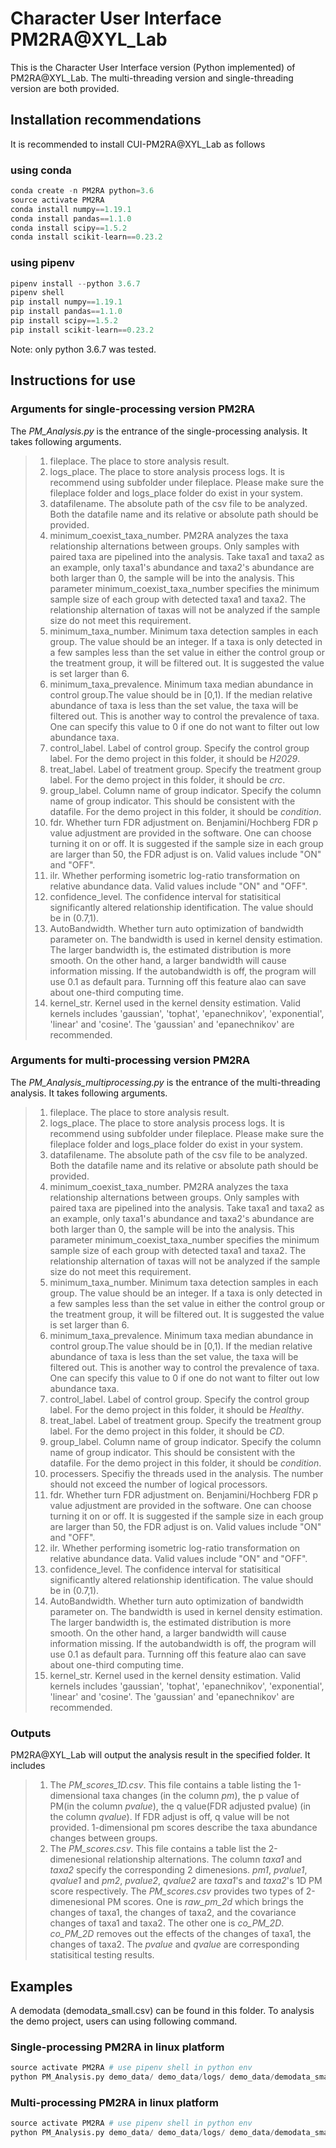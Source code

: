 # Character User Interface PM2RA@XYL_Lab

This is the Character User Interface version (Python implemented) of PM2RA@XYL_Lab.
The multi-threading version and single-threading version are both provided.

## Installation recommendations
It is recommended to install CUI-PM2RA@XYL_Lab as follows
### using conda
```python
conda create -n PM2RA python=3.6
source activate PM2RA
conda install numpy==1.19.1
conda install pandas==1.1.0
conda install scipy==1.5.2
conda install scikit-learn==0.23.2
```
### using pipenv
```python
pipenv install --python 3.6.7
pipenv shell
pip install numpy==1.19.1
pip install pandas==1.1.0
pip install scipy==1.5.2
pip install scikit-learn==0.23.2
```
Note: only python 3.6.7 was tested.


## Instructions for use
### Arguments for single-processing version PM2RA
The *PM_Analysis.py* is the entrance of the single-processing analysis. It takes following arguments.
> 1. fileplace. The place to store analysis result.
> 2. logs_place. The place to store analysis process logs. It is recommend using subfolder under fileplace. Please make sure the fileplace folder and logs_place folder do exist in your system. 
> 3. datafilename. The absolute path of the csv file to be analyzed. Both the datafile name and its relative or absolute path should be provided.
> 4. minimum_coexist_taxa_number. PM2RA analyzes the taxa relationship alternations between groups. Only samples with paired taxa are pipelined into the analysis. Take taxa1 and taxa2 as an example, only taxa1's abundance and taxa2's abundance are both larger than 0, the sample will be into the analysis. This parameter minimum_coexist_taxa_number specifies the minimum sample size of each group with detected taxa1 and taxa2. The relationship alternation of taxas will not be analyzed if the sample size do not meet this requirement.
> 5. minimum_taxa_number. Minimum taxa detection samples in each group. The value should be an integer. If a taxa is only detected in a few samples less than the set value in either the control group or the treatment group, it will be filtered out. It is suggested the value is set larger than 6. 
> 6. minimum_taxa_prevalence. Minimum taxa median abundance in control group.The value should be in [0,1). If the median relative abundance of taxa is less than the set value, the taxa will be filtered out. This is another way to control the prevalence of taxa. One can specify this value to 0 if one do not want to filter out low abundance taxa.
> 7. control_label. Label of control group. Specify the control group label. For the demo project in this folder, it should be *H2029*.
> 8. treat_label. Label of treatment group. Specify the treatment group label. For the demo project in this folder, it should be *crc*.
> 9. group_label. Column name of group indicator. Specify the column name of group indicator. This should be consistent with the datafile. For the demo project in this folder, it should be *condition*.
> 10. fdr. Whether turn FDR adjustment on. Benjamini/Hochberg FDR p value adjustment are provided in the software. One can choose turning it on or off. It is suggested if the sample size in each group are larger than 50, the FDR adjust is on. Valid values include "ON" and "OFF".
> 11. ilr. Whether performing isometric log-ratio transformation on relative abundance data. Valid values include "ON" and "OFF".
> 12. confidence_level. The confidence interval for statisitical significantly altered relationship identification. The value should be in (0.7,1). 
> 13. AutoBandwidth. Whether turn auto optimization of bandwidth parameter on. The bandwidth is used in kernel density estimation. The larger bandwidth is, the estimated distribution is more smooth. On the other hand, a larger bandwidth will cause information missing. If the autobandwidth is off, the program will use 0.1 as default para. Turnning off this feature alao can save about one-third computing time.
> 14. kernel_str. Kernel used in the kernel density estimation. Valid kernels includes 'gaussian', 'tophat', 'epanechnikov', 'exponential', 'linear' and 'cosine'. The 'gaussian' and 'epanechnikov' are recommended.


### Arguments for multi-processing version PM2RA
The *PM_Analysis_multiprocessing.py* is the entrance of the multi-threading analysis. It takes following arguments.
> 1. fileplace. The place to store analysis result.
> 2. logs_place. The place to store analysis process logs. It is recommend using subfolder under fileplace. Please make sure the fileplace folder and logs_place folder do exist in your system. 
> 3. datafilename. The absolute path of the csv file to be analyzed. Both the datafile name and its relative or absolute path should be provided.
> 4. minimum_coexist_taxa_number. PM2RA analyzes the taxa relationship alternations between groups. Only samples with paired taxa are pipelined into the analysis. Take taxa1 and taxa2 as an example, only taxa1's abundance and taxa2's abundance are both larger than 0, the sample will be into the analysis. This parameter minimum_coexist_taxa_number specifies the minimum sample size of each group with detected taxa1 and taxa2. The relationship alternation of taxas will not be analyzed if the sample size do not meet this requirement.
> 5. minimum_taxa_number. Minimum taxa detection samples in each group. The value should be an integer. If a taxa is only detected in a few samples less than the set value in either the control group or the treatment group, it will be filtered out. It is suggested the value is set larger than 6. 
> 6. minimum_taxa_prevalence. Minimum taxa median abundance in control group.The value should be in [0,1). If the median relative abundance of taxa is less than the set value, the taxa will be filtered out. This is another way to control the prevalence of taxa. One can specify this value to 0 if one do not want to filter out low abundance taxa.
> 7. control_label. Label of control group. Specify the control group label. For the demo project in this folder, it should be *Healthy*.
> 8. treat_label. Label of treatment group. Specify the treatment group label. For the demo project in this folder, it should be *CD*.
> 9. group_label. Column name of group indicator. Specify the column name of group indicator. This should be consistent with the datafile. For the demo project in this folder, it should be *condition*.
> 10. processers. Specifiy the threads used in the analysis. The number should not exceed the number of logical processors.
> 11. fdr. Whether turn FDR adjustment on. Benjamini/Hochberg FDR p value adjustment are provided in the software. One can choose turning it on or off. It is suggested if the sample size in each group are larger than 50, the FDR adjust is on. Valid values include "ON" and "OFF".
> 12. ilr. Whether performing isometric log-ratio transformation on relative abundance data. Valid values include "ON" and "OFF".
> 13. confidence_level. The confidence interval for statisitical significantly altered relationship identification. The value should be in (0.7,1). 
> 14. AutoBandwidth. Whether turn auto optimization of bandwidth parameter on. The bandwidth is used in kernel density estimation. The larger bandwidth is, the estimated distribution is more smooth. On the other hand, a larger bandwidth will cause information missing. If the autobandwidth is off, the program will use 0.1 as default para. Turnning off this feature alao can save about one-third computing time.
> 15. kernel_str. Kernel used in the kernel density estimation. Valid kernels includes 'gaussian', 'tophat', 'epanechnikov', 'exponential', 'linear' and 'cosine'. The 'gaussian' and 'epanechnikov' are recommended.


### Outputs

PM2RA@XYL_Lab will output the analysis result in the specified folder. It includes

> 1. The *PM_scores_1D.csv*. This file contains a table listing the 1-dimensional taxa changes (in the column *pm*), the p value of PM(in the column *pvalue*), the q value(FDR adjusted pvalue) (in the column *qvalue*). If FDR adjust is off, q value will be not provided. 1-dimensional pm scores describe the taxa abundance changes between groups.
> 2. The *PM_scores.csv*. This file contains a table list the 2-dimenesional relationship alternations. The column *taxa1* and *taxa2* specify the corresponding 2 dimenesions. *pm1*, *pvalue1*, *qvalue1* and *pm2*, *pvalue2*, *qvalue2* are *taxa1*'s and *taxa2*'s 1D PM score respectively. The *PM_scores.csv* provides two types of 2-dimenesional PM scores. One is *raw_pm_2d* which brings the changes of taxa1, the changes of taxa2, and the covariance changes of taxa1 and taxa2. The other one is *co_PM_2D*. *co_PM_2D* removes out the effects of the changes of taxa1, the changes of taxa2. The *pvalue* and *qvalue* are corresponding statisitical testing results.


## Examples
A demodata (demodata_small.csv) can be found in this folder. To analysis the demo project, users can using following command.
### Single-processing PM2RA in linux platform
```python
source activate PM2RA # use pipenv shell in python env
python PM_Analysis.py demo_data/ demo_data/logs/ demo_data/demodata_small.csv 15 10 0 H2029 crc condition ON ON 0.95 ON gaussian 
```

### Multi-processing PM2RA in linux platform
```python
source activate PM2RA # use pipenv shell in python env
python PM_Analysis.py demo_data/ demo_data/logs/ demo_data/demodata_small.csv 15 10 0 H2029 crc condition ON ON 0.95 ON gaussian 
```
